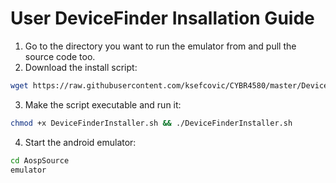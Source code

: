 # User DeviceFinder Insallation Guide
1. Go to the directory you want to run the emulator from and pull the source code too.
2. Download the install script:
```bash
wget https://raw.githubusercontent.com/ksefcovic/CYBR4580/master/DeviceFinderInstaller.sh
```
3. Make the script executable and run it:
```bash
chmod +x DeviceFinderInstaller.sh && ./DeviceFinderInstaller.sh
```
4. Start the android emulator:
```bash
cd AospSource
emulator
```
